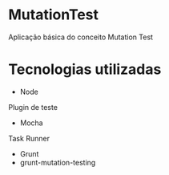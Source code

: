 # MutationTest
Aplicação básica do conceito Mutation Test

# Tecnologias utilizadas
* Node

Plugin de teste
* Mocha

Task Runner
* Grunt
* grunt-mutation-testing

